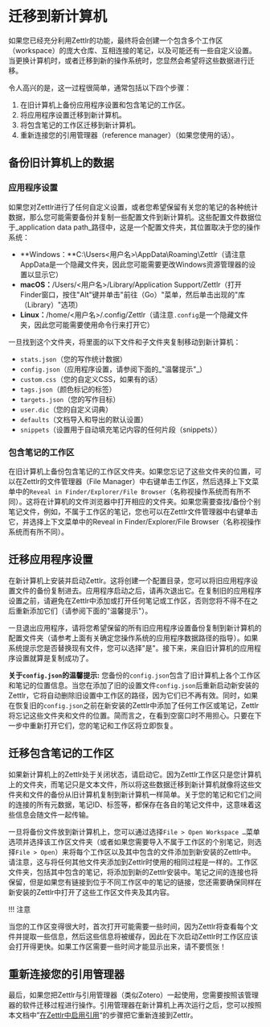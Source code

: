 # 迁移到新计算机

如果您已经充分利用Zettlr的功能，最终将会创建一个包含多个工作区（workspace）的庞大仓库、互相连接的笔记，以及可能还有一些自定义设置。当更换计算机时，或者迁移到新的操作系统时，您显然会希望将这些数据进行迁移。

令人高兴的是，这一过程很简单，通常包括以下四个步骤：

1. 在旧计算机上备份应用程序设置和包含笔记的工作区。
2. 将应用程序设置迁移到新计算机。
3. 将包含笔记的工作区迁移到新计算机。
4. 重新连接您的引用管理器（reference manager）（如果您使用的话）。

## 备份旧计算机上的数据

### 应用程序设置

如果您对Zettlr进行了任何自定义设置，或者您希望保留有关您的笔记的各种统计数据，那么您可能需要备份并复制一些配置文件到新计算机。这些配置文件数据位于_application data path_路径中，这是一个配置文件夹，其位置取决于您的操作系统：

* **Windows：**C:\Users\<用户名>\AppData\Roaming\Zettlr（请注意AppData是一个隐藏文件夹，因此您可能需要更改Windows资源管理器的设置以显示它）
* **macOS：**/Users/<用户名>/Library/Application Support/Zettlr（打开Finder窗口，按住"Alt"键并单击"前往（Go）"菜单，然后单击出现的"库（Library）"选项）
* **Linux：**/home/<用户名>/.config/Zettlr（请注意`.config`是一个隐藏文件夹，因此您可能需要使用命令行来打开它）

一旦找到这个文件夹，将里面的以下文件和子文件夹复制移动到新计算机：

* `stats.json`（您的写作统计数据）
* `config.json`（应用程序设置，请参阅下面的_"温馨提示"_）
* `custom.css`（您的自定义CSS，如果有的话）
* `tags.json`（颜色标记的标签）
* `targets.json`（您的写作目标）
* `user.dic`（您的自定义词典）
* `defaults`（文档导入和导出的默认设置）
* `snippets`（设置用于自动填充笔记内容的任何片段（snippets））

### 包含笔记的工作区

在旧计算机上备份包含笔记的工作区文件夹。如果您忘记了这些文件夹的位置，可以在Zettlr的文件管理器（File Manager）中右键单击工作区，然后选择上下文菜单中的`Reveal in Finder/Explorer/File Browser`（名称视操作系统而有所不同）。这将在计算机的文件浏览器中打开相应的文件夹。如果您需要查找/备份个别笔记文件，例如，不属于工作区的笔记，您也可以在Zettlr文件管理器中右键单击它，并选择上下文菜单中的Reveal in Finder/Explorer/File Browser（名称视操作系统而有所不同）。

## 迁移应用程序设置

在新计算机上安装并启动Zettlr。这将创建一个配置目录，您可以将旧应用程序设置文件的备份复制进去。应用程序启动之后，请再次退出它。在复制旧的应用程序设置之前，请避免在Zettlr中添加或打开任何笔记或工作区，否则您将不得不在之后重新添加它们（请参阅下面的"温馨提示"）。

一旦退出应用程序，请将您希望保留的所有旧应用程序设置备份复制到新计算机的配置文件夹（请参考上面有关确定您操作系统的应用程序数据路径的指导）。如果系统提示您是否替换现有文件，您可以选择"是"。接下来，来自旧计算机的应用程序设置就算是复制成功了。

**关于`config.json`的温馨提示:** 您备份的`config.json`包含了旧计算机上各个工作区和笔记的位置信息。当您在添加了旧的设置文件`config.json`后重新启动新安装的Zettlr，它将自动删除旧设置中工作区的路径，因为它们已不再有效。同时，如果在恢复旧的`config.json`之前在新安装的Zettlr中添加了任何工作区或笔记，Zettlr将忘记这些文件夹和文件的位置。简而言之，在看到空窗口时不用担心。只要在下一步中重新打开它们，您的笔记和工作区将立即恢复。

## 迁移包含笔记的工作区

如果新计算机上的Zettlr处于关闭状态，请启动它。因为Zettlr工作区只是您计算机上的文件夹，而笔记只是文本文件，所以将这些数据迁移到新计算机就像将这些文件夹和文件的备份从旧计算机复制到新计算机一样简单。关于您的笔记和它们之间的连接的所有元数据，笔记ID、标签等，都保存在各自的笔记文件中，这意味着这些信息会随文件一起传输。

一旦将备份文件放到新计算机上，您可以通过选择`File > Open Workspace …`菜单选项并选择该工作区文件夹（或者如果您需要导入不属于工作区的个别笔记，则选择`File > Open`）来将每个工作区以及其中包含的文件添加到新安装的Zettlr中。请注意，这与将任何其他文件夹添加到Zettlr时使用的相同过程是一样的。工作区文件夹，包括其中包含的笔记，将添加到新的Zettlr安装中。笔记之间的连接也将保留，但是如果您有链接到位于不同工作区中的笔记的链接，您还需要确保同样在新安装的Zettlr中打开了这些工作区文件夹及其内容。

!!! 注意

当您的工作区变得很大时，首次打开可能需要一些时间，因为Zettlr将查看每个文件并提取一些信息，然后这些信息将被缓存，因此在下次启动Zettlr时工作区应该会打开得更快。如果工作区需要一些时间才能显示出来，请不要慌张！

## 重新连接您的引用管理器

最后，如果您把Zettlr与引用管理器（类似Zotero）一起使用，您需要按照该管理器的软件迁移过程进行操作。引用管理器在新计算机上再次运行之后，您可以按照本文档中”[在Zettlr中启用引用](https://docs.zettlr.com/en/academic/citations/#enabling-citations-in-zettlr)“的步骤把它重新连接到Zettlr。
